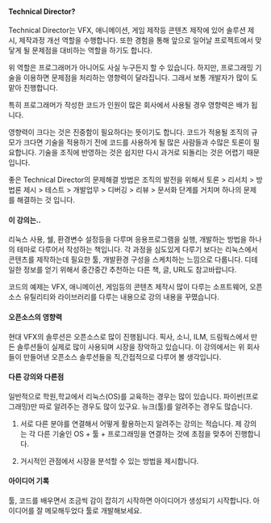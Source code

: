 
#### Technical Director?
Technical Director는 
VFX, 애니메이션, 게임 제작등 콘텐츠 제작에 있어
솔루션 제시, 제작과정 개선 역할을 수행합니다.
또한 경험을 통해 앞으로 일어날 프로젝트에서 맞닿게 될 문제점을 대비하는 역할을 하기도 합니다.

위 역할은 프로그래머가 아니어도 사실 누구든지 할 수 있습니다.
하지만, 프로그래밍 기술을 이용하면 문제점을 처리하는 영향력이 달라집니다.
그래서 보통 개발자가 많이 도맡아 진행합니다.

특히 프로그래머가 작성한 코드가 인원이 많은 회사에서 사용될 경우
영향력은 배가 됩니다.

영향력이 크다는 것은 진중함이 필요하다는 뜻이기도 합니다.
코드가 적용될 조직의 규모가 크다면 기술을 적용하기 전에
코드를 사용하게 될 많은 사람들과 수많은 토론이 필요합니다.
기술을 조직에 반영하는 것은 쉽지만 다시 과거로 되돌리는 것은
어렵기 때문입니다.

좋은 Technical Director의 문제해결 방법은 조직의 발전을 위해서
토론 > 리서치 > 방법론 제시 > 테스트 > 개발업무 > 디버깅 > 리뷰 > 문서화 단계를 거치며 하나의 문제를 해결하는 것 입니다.

#### 이 강의는..
리눅스 사용, 쉘, 환경변수 설정등을 다루며 응용프로그램을 실행,
개발하는 방법을 하나의 테마로 다루어서 작성하는 책입니다.
각 과정을 심도있게 다루기 보다는 리눅스에서 콘텐츠를 제작하는데 필요한 툴, 개발환경 구성을 스케치하는 느낌으로 다룹니다.
디테일한 정보를 얻기 위해서 중간중간 추천하는 다른 책, 글, URL도 참고바랍니다.

코드의 예제는 VFX, 애니메이션, 게임등의 콘텐츠 제작시 많이 다루는
소프트웨어, 오픈소스 유틸리티와 라이브러리를 다루는 내용으로
강의 내용을 꾸몄습니다.

#### 오픈소스의 영향력
현대 VFX의 솔루션은 오픈소스로 많이 진행됩니다.
픽사, 소니, ILM, 드림웍스에서 만든 솔루션들이 실제로 많이 사용되며 시장을 장악하고 있습니다.
이 강의에서는 위 회사들이 만들어낸 오픈소스 솔루션들을 직,간접적으로 다루어 볼 생각입니다.

#### 다른 강의와 다른점
일반적으로 학원,학교에서 리눅스(OS)를 교육하는 경우는 많이 있습니다.
파이썬(프로그래밍)만 따로 알려주는 경우도 많이 있구요.
뉴크(툴)를 알려주는 경우도 많습니다.

1. 서로 다른 분야를 연결해서 어떻게 활용하는지 알려주는 강의는 적습니다.
제 강의는 각 다른 기술인 OS + 툴 + 프로그래밍을 연결하는 것에 초점을 맞추어 진행합니다.

1. 거시적인 관점에서 시장을 분석할 수 있는 방법을 제시합니다.

#### 아이디어 기록
툴, 코드를 배우면서 조금씩 감이 잡히기 시작하면 아이디어가 생성되기 시작합니다.
아이디어를 잘 메모해두었다 툴로 개발해보세요.
